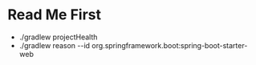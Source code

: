 # Read Me First
-  ./gradlew projectHealth 
-  ./gradlew reason --id org.springframework.boot:spring-boot-starter-web
